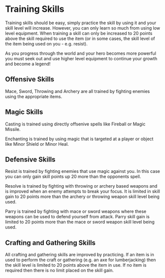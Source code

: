 # Training Skills
Training skills should be easy, simply practice the skill by using it and your skill level will increase. However, you can only learn so much from using low level equipment. When training a skill can only be increased to 20 points above the skill required to use the item (or in some cases, the skill level of the item being used on you - e.g. resist).

As you progress through the world and your hero becomes more powerful you must seek out and use higher level equipment to continue your growth and become a legend!
## Offensive Skills
Mace, Sword, Throwing and Archery are all trained by fighting enemies using the appropriate items. 
## Magic Skills
Casting is trained using directly offsenive spells like Fireball or Magic Missile. 

Enchanting is trained by using magic that is targeted at a player or object like Minor Shield or Minor Heal.
## Defensive Skills
Resist is trained by fighting enemies that use magic against you. In this case you can only gain skill points up 20 more than the opponents spell.

Resolve is trained by fighting with throwing or archery based weapons and is improved when an enemy attempts to break your focus. It is limited in skill gain to 20 points more than the archery or throwing weapon skill level being used.

Parry is trained by fighting with mace or sword weapons where these weapons can be used to defend yourself from attack. Parry skill gain is limited to 20 points more than the mace or sword weapon skill level being used.
## Crafting and Gathering Skills
All crafting and gathering skills are improved by practicing. If an item is in used to perform the craft or gathering (e.g. an axe for lumberjacking) then the skill level is limited to 20 points above the item in use. If no item is required then there is no limit placed on the skill gain.

